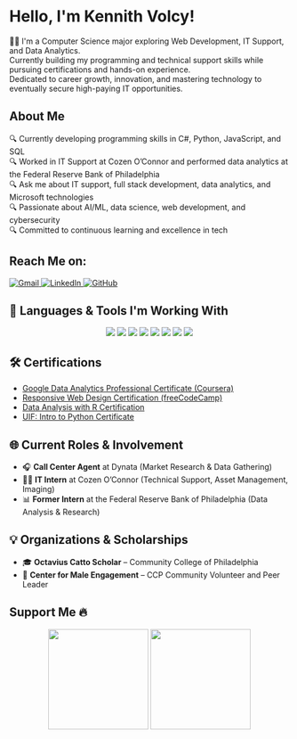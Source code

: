 # Hello, I'm Kennith Volcy!

<!-- Profile Introduction -->
👨‍💻 I'm a Computer Science major exploring Web Development, IT Support, and Data Analytics.  
Currently building my programming and technical support skills while pursuing certifications and hands-on experience.  
Dedicated to career growth, innovation, and mastering technology to eventually secure high-paying IT opportunities.

## About Me

🔍 Currently developing programming skills in C#, Python, JavaScript, and SQL  
🔍 Worked in IT Support at Cozen O’Connor and performed data analytics at the Federal Reserve Bank of Philadelphia  
🔍 Ask me about IT support, full stack development, data analytics, and Microsoft technologies  
🔍 Passionate about AI/ML, data science, web development, and cybersecurity  
🔍 Committed to continuous learning and excellence in tech

## Reach Me on:

<div>
  <a href="mailto:pkennithvolcy@gmail.com">
    <img src="https://img.shields.io/badge/Gmail-D14836?style=for-the-badge&logo=gmail&logoColor=white" alt="Gmail">
  </a>
  <a href="https://www.linkedin.com/in/p-kennith-volcy/">
    <img src="https://img.shields.io/badge/LinkedIn-0077B5?style=for-the-badge&logo=linkedin&logoColor=white" alt="LinkedIn">
  </a>
  <a href="https://github.com/KPVolcy">
    <img src="https://img.shields.io/badge/GitHub-100000?style=for-the-badge&logo=github&logoColor=white" alt="GitHub">
  </a>
</div>

## 🚀 Languages & Tools I'm Working With

<div align="center">
  <img src="https://img.shields.io/badge/HTML5-E34F26?style=for-the-badge&logo=html5&logoColor=white" />
  <img src="https://img.shields.io/badge/CSS3-1572B6?style=for-the-badge&logo=css3&logoColor=white" />
  <img src="https://img.shields.io/badge/JavaScript-F7DF1E?style=for-the-badge&logo=javascript&logoColor=black" />
  <img src="https://img.shields.io/badge/C%23-239120?style=for-the-badge&logo=c-sharp&logoColor=white" />
  <img src="https://img.shields.io/badge/SQL-003B57?style=for-the-badge&logo=postgresql&logoColor=white" />
  <img src="https://img.shields.io/badge/Python-3776AB?style=for-the-badge&logo=python&logoColor=white" />
  <img src="https://img.shields.io/badge/R-276DC3?style=for-the-badge&logo=r&logoColor=white" />
  <img src="https://img.shields.io/badge/Git-F05032?style=for-the-badge&logo=git&logoColor=white" />
</div>

## 🛠️ Certifications

- [Google Data Analytics Professional Certificate (Coursera)](https://www.coursera.org/account/accomplishments/records/VLY3RSVAVVUE)
- [Responsive Web Design Certification (freeCodeCamp)](https://www.freecodecamp.org/certification/KennithV/responsive-web-design)
- [Data Analysis with R Certification](https://www.credly.com/badges/b4ea03e4-5821-442f-8ae2-5966f81b5933/linked_in_profile)
- [UIF: Intro to Python Certificate](https://certificates.simnetonline.com/524ed020-1c63-48a0-9b36-adfff60a860b#acc.DIazw0XA)

## 🌐 Current Roles & Involvement

- 🎧 **Call Center Agent** at Dynata (Market Research & Data Gathering)  
- 🧑‍💻 **IT Intern** at Cozen O’Connor (Technical Support, Asset Management, Imaging)  
- 📊 **Former Intern** at the Federal Reserve Bank of Philadelphia (Data Analysis & Research)

## 💡 Organizations & Scholarships

- 🎓 **Octavius Catto Scholar** – Community College of Philadelphia  
- 🧠 **Center for Male Engagement** – CCP Community Volunteer and Peer Leader

## Support Me 🔥


<!-- GitHub Stats -->
<div align="center">
  <img height="180em" src="https://github-readme-stats.vercel.app/api?username=KPVolcy&show_icons=true&theme=tokyonight" />
  <img height="180em" src="https://github-readme-stats.vercel.app/api/top-langs/?username=KPVolcy&layout=compact&theme=tokyonight" />
</div>

